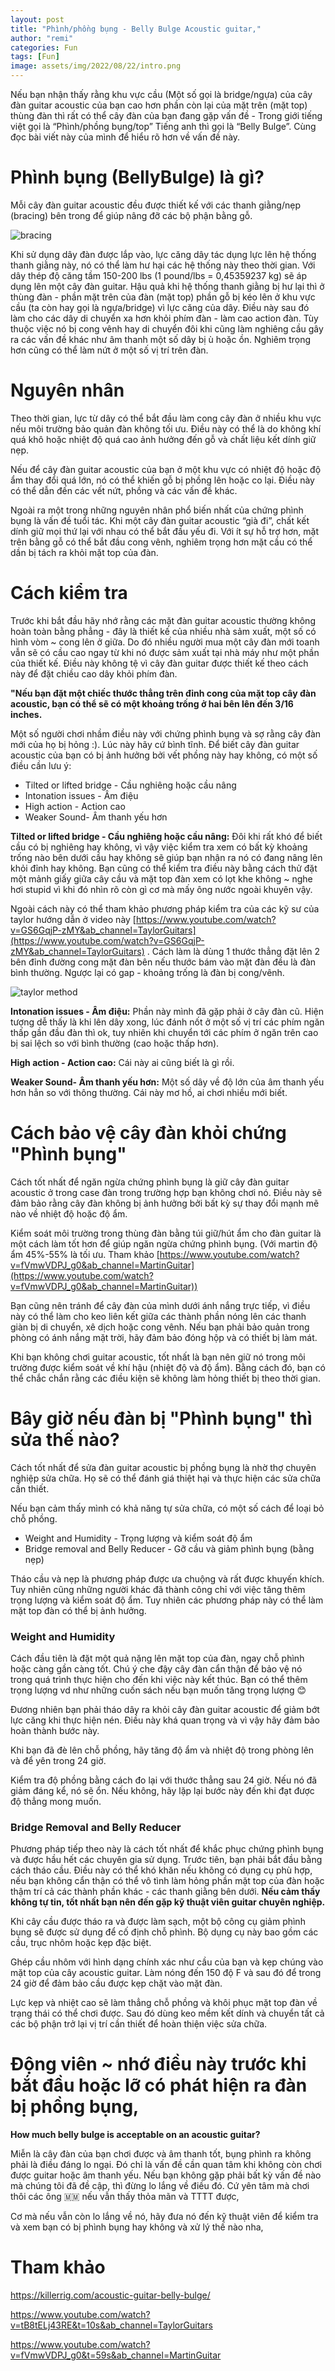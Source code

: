 ```yaml
---
layout: post
title: "Phình/phồng bụng - Belly Bulge Acoustic guitar,"
author: "remi"
categories: Fun
tags: [Fun]
image: assets/img/2022/08/22/intro.png
---
```


Nếu bạn nhận thấy rằng khu vực cầu (Một số gọi là bridge/ngựa) của cây đàn guitar acoustic của bạn cao hơn phần còn lại của mặt trên (mặt top) thùng đàn thì rất có thể cây đàn của bạn đang gặp vấn đề  - Trong giới tiếng việt gọi là “Phình/phồng bụng/top” Tiếng anh thì gọi là “Belly Bulge”. Cùng đọc bài viết này của mình để hiểu rõ hơn về vấn đề này.

# Phình bụng (BellyBulge) là gì?

Mỗi cây đàn guitar acoustic đều được thiết kế với các thanh giằng/nẹp (bracing) bên trong để giúp nâng đỡ các bộ phận bằng gỗ.

![bracing]({{site.url}}/assets/img/2022/08/22/bracing.jpg)

Khi sử dụng dây đàn được lắp vào, lực căng dây tác dụng lực lên hệ thống thanh giằng này, nó có thể làm hư hại các hệ thống này theo thời gian. Với dây thép độ căng tầm 150-200 lbs (1 pound/lbs = 0,45359237 kg) sẽ áp dụng lên một cây đàn guitar.
Hậu quả khi hệ thống thanh giằng bị hư lại thì ở thùng đàn - phần mặt trên của đàn (mặt top) phần gỗ bị kéo lên ở khu vực cầu (ta còn hay gọi là ngựa/bridge) vì lực căng của dây. Điều này sau đó làm cho các dây di chuyển xa hơn khỏi phím đàn - làm cao action đàn. Tùy thuộc việc nó bị cong vênh hay di chuyển đôi khi cũng làm nghiêng cầu gây ra các vấn đề khác như âm thanh một số dây bị ù hoặc ồn. Nghiêm trọng hơn cũng có thể làm nứt ở một số vị trí trên đàn.

# Nguyên nhân

Theo thời gian, lực từ dây có thể bắt đầu làm cong cây đàn ở nhiều khu vực nếu môi trường bảo quản đàn không tối ưu. Điều này có thể là do không khí quá khô hoặc nhiệt độ quá cao ảnh hưởng đến gỗ và chất liệu kết dính giữ nẹp.

Nếu để cây đàn guitar acoustic của bạn ở một khu vực có nhiệt độ hoặc độ ẩm thay đổi quá lớn, nó có thể khiến gỗ bị phồng lên hoặc co lại. Điều này có thể dẫn đến các vết nứt, phồng và các vấn đề khác.

Ngoài ra một trong những nguyên nhân phổ biến nhất của chứng phình bụng là vấn đề tuổi tác. Khi một cây đàn guitar acoustic “già đi”, chất kết dính giữ mọi thứ lại với nhau có thể bắt đầu yếu đi. Với ít sự hỗ trợ hơn, mặt trên bằng gỗ có thể bắt đầu cong vênh, nghiêm trọng hơn mặt cầu có thể dần bị tách ra khỏi mặt top của đàn.

# Cách kiểm tra

Trước khi bắt đầu hãy nhớ rằng các mặt đàn guitar acoustic thường không hoàn toàn bằng phẳng - đây là thiết kế của nhiều nhà sảm xuất, một số có hình vòm ~ cong lên ở giữa. Do đó nhiều người mua một cây đàn mới toanh vẫn sẽ có cầu cao ngay từ khi nó được sảm xuất tại nhà máy như một phần của thiết kế. Điều này không tệ vì cây đàn guitar được thiết kế theo cách này để đặt chiều cao dây khỏi phím đàn.

**"Nếu bạn đặt một chiếc thước thẳng trên đỉnh cong của mặt top cây đàn acoustic, bạn có thể sẽ có một khoảng trống ở hai bên lên đến 3/16 inches.**

Một số người chơi nhầm điều này với chứng phình bụng và sợ rằng cây đàn mới của họ bị hỏng :). Lúc này hãy cứ bình tĩnh. Để biết cây đàn guitar acoustic của bạn có bị ảnh hưởng bởi vết phồng này hay không, có một số điều cần lưu ý:

- Tilted or lifted bridge - Cầu nghiêng hoặc cầu nâng
- Intonation issues - Âm điệu
- High action - Action cao
- Weaker Sound- Âm thanh yếu hơn

**Tilted or lifted bridge - Cầu nghiêng hoặc cầu nâng:** Đôi khi rất khó để biết cầu có bị nghiêng hay không, vì vậy việc kiểm tra xem có bất kỳ khoảng trống nào bên dưới cầu hay không sẽ giúp bạn nhận ra nó có đang nâng lên khỏi đỉnh hay không. Bạn cũng có thể kiểm tra điều này bằng cách thử đặt một mảnh giấy giữa cây cầu và mặt top đàn xem có lọt khe không ~ nghe hơi stupid vì khi đó nhìn rõ còn gì cơ mà mấy ông nước ngoài khuyên vậy.

Ngoài cách này có thể tham khảo phương pháp kiểm tra của các kỹ sư của taylor hướng dẫn ở video này [https://www.youtube.com/watch?v=GS6GqjP-zMY&ab_channel=TaylorGuitars](https://www.youtube.com/watch?v=GS6GqjP-zMY&ab_channel=TaylorGuitars) . Cách làm là dùng 1 thước thẳng đặt lên 2 bên đỉnh đường cong mặt đàn bên nếu thước bám vào mặt đàn đều là đàn bình thường. Ngược lại có gap - khoảng trống là đàn bị cong/vênh.

![taylor method]({{site.url}}/assets/img/2022/08/22/taylor_method.png)

**Intonation issues - Âm điệu:** Phần này mình đã gặp phải ở cây đàn cũ. Hiện tượng dễ thấy là khi lên dây xong, lúc đánh nốt ở một số vị trí các phím ngăn thấp gần đầu đàn thì ok, tuy nhiên khi chuyển tới các phím ở ngăn trên cao bị sai lệch so với bình thường (cao hoặc thấp hơn).

**High action - Action cao:** Cái này ai cũng biết là gì rồi.

**Weaker Sound- Âm thanh yếu hơn:** Một số dây về độ lớn của âm thanh yếu hơn hẳn so với thông thường. Cái này mơ hồ, ai chơi nhiều mới biết.

# Cách bảo vệ cây đàn khỏi chứng "Phình bụng"

Cách tốt nhất để ngăn ngừa chứng phình bụng là giữ cây đàn guitar acoustic ở trong case đàn trong trường hợp bạn không chơi nó. Điều này sẽ đảm bảo rằng cây đàn không bị ảnh hưởng bởi bất kỳ sự thay đổi mạnh mẽ nào về nhiệt độ hoặc độ ẩm.

Kiểm soát môi trường trong thùng đàn bằng túi giữ/hút ẩm cho đàn guitar là một cách làm tốt hơn để giúp ngăn ngừa chứng phình bụng. (Với martin độ ẩm 45%-55% là tối ưu. Tham khảo [https://www.youtube.com/watch?v=fVmwVDPJ_g0&ab_channel=MartinGuitar](https://www.youtube.com/watch?v=fVmwVDPJ_g0&ab_channel=MartinGuitar))

Bạn cũng nên tránh để cây đàn của mình dưới ánh nắng trực tiếp, vì điều này có thể làm cho keo liên kết giữa các thành phần nóng lên các thanh giàn bị di chuyển, xê dịch hoặc cong vênh. Nếu bạn phải bảo quản trong phòng có ánh nắng mặt trời, hãy đảm bảo đóng hộp và có thiết bị làm mát.

Khi bạn không chơi guitar acoustic, tốt nhất là bạn nên giữ nó trong môi trường được kiểm soát về khí hậu (nhiệt độ và độ ẩm). Bằng cách đó, bạn có thể chắc chắn rằng các điều kiện sẽ không làm hỏng thiết bị theo thời gian.

# Bây giờ nếu đàn bị "Phình bụng" thì sửa thế nào?

Cách tốt nhất để sửa đàn guitar acoustic bị phồng bụng là nhờ thợ chuyên nghiệp sửa chữa. Họ sẽ có thể đánh giá thiệt hại và thực hiện các sửa chữa cần thiết.

Nếu bạn cảm thấy mình có khả năng tự sửa chữa, có một số cách để loại bỏ chỗ phồng.

- Weight and Humidity - Trọng lượng và kiểm soát độ ẩm
- Bridge removal and Belly Reducer - Gỡ cầu và giảm phình bụng (bằng nẹp)

Tháo cầu và nẹp là phương pháp được ưa chuộng và rất được khuyến khích. Tuy nhiên cũng những người khác đã thành công chỉ với việc tăng thêm trọng lượng và kiểm soát độ ẩm. Tuy nhiên các phương pháp này có thể làm mặt top đàn có thể bị ảnh hưởng.

### **Weight and Humidity**

Cách đầu tiên là đặt một quả nặng lên mặt top của đàn, ngay chỗ phình hoặc càng gần càng tốt. Chú ý che đậy cây đàn cẩn thận để bảo vệ nó trong quá trình thực hiện cho đến khi việc này kết thúc. Bạn có thể thêm trọng lượng vd như những cuốn sách nếu bạn muốn tăng trọng lượng 😊

Đương nhiên bạn phải tháo dây ra khỏi cây đàn guitar acoustic để giảm bớt lực căng khi thực hiện nén. Điều này khá quan trọng và vì vậy hãy đảm bảo hoàn thành bước này.

Khi bạn đã đè lên chỗ phồng, hãy tăng độ ẩm và nhiệt độ trong phòng lên và để yên trong 24 giờ.

Kiểm tra độ phồng bằng cách đo lại với thước thẳng sau 24 giờ. Nếu nó đã giảm đáng kể, nó sẽ ổn. Nếu không, hãy lặp lại bước này đến khi đạt được độ thẳng mong muốn.

### **Bridge Removal and Belly Reducer**

Phương pháp tiếp theo này là cách tốt nhất để khắc phục chứng phình bụng và được hầu hết các chuyên gia sử dụng. Trước tiên, bạn phải bắt đầu bằng cách tháo cầu. Điều này có thể khó khăn nếu không có dụng cụ phù hợp, nếu bạn không cẩn thận có thể  vô tình làm hỏng phần mặt top của đàn hoặc thậm trí cả các thành phần khác - các thanh giằng bên dưới. **Nếu cảm thấy không tự tin, tốt nhất bạn nên đến gặp kỹ thuật viên guitar chuyên nghiệp.**

Khi cây cầu được tháo ra và được làm sạch, một bộ công cụ giảm phình bụng sẽ được sử dụng để cố định chỗ phình. Bộ dụng cụ này bao gồm các cầu, trục nhôm hoặc kẹp đặc biệt.

Ghép cầu nhôm với hình dạng chính xác như cầu của bạn và kẹp chúng vào mặt top của cây acoustic guitar. Làm nóng đến 150 độ F và sau đó để trong 24 giờ để đảm bảo cầu được kẹp chặt vào mặt đàn.

Lực kẹp và nhiệt cao sẽ làm thẳng chỗ phồng và khôi phục mặt top đàn về trạng thái có thể chơi được. Sau đó dùng keo mềm kết dính và chuyển tất cả các bộ phận trở lại vị trí cần thiết để hoàn thiện việc sửa chữa.

# Động viên ~ nhớ điều này trước khi bắt đầu hoặc lỡ có phát hiện ra đàn bị phồng bụng,

**How much belly bulge is acceptable on an acoustic guitar?**

Miễn là cây đàn của bạn chơi được và âm thanh tốt, bụng phình ra không phải là điều đáng lo ngại. Đó chỉ là vấn đề cần quan tâm khi không còn chơi được guitar hoặc âm thanh yếu. Nếu bạn không gặp phải bất kỳ vấn đề nào mà chúng tôi đã đề cập, thì đừng lo lắng về điều đó. Cứ yên tâm mà chơi thôi các ông 🇲🇲 nếu vẫn thấy thỏa mãn và TTTT được,

Cơ mà nếu vẫn còn lo lắng về nó, hãy đưa nó đến kỹ thuật viên để kiểm tra và xem bạn có bị phình bụng hay không và xử lý thế nào nha,


# Tham khảo

https://killerrig.com/acoustic-guitar-belly-bulge/

https://www.youtube.com/watch?v=tB8tELj43RE&t=10s&ab_channel=TaylorGuitars

https://www.youtube.com/watch?v=fVmwVDPJ_g0&t=59s&ab_channel=MartinGuitar

